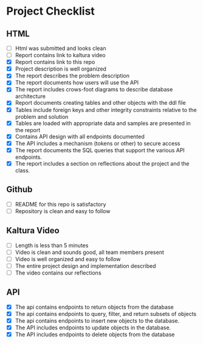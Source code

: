 # Project Checklist

## HTML
- [ ] Html was submitted and looks clean
- [ ] Report contains link to kaltura video
- [X] Report contains link to this repo
- [X] Project description is well organized
- [X] The report describes the problem description
- [X] The report documents how users will use the API
- [X] The report includes crows-foot diagrams to describe database architecture
- [X] Report documents creating tables and other objects with the ddl file
- [X] Tables include foreign keys and other integrity constraints relative to the problem and solution
- [X] Tables are loaded with appropriate data and samples are presented in the report
- [X] Contains API design with all endpoints documented
- [X] The API includes a mechanism (tokens or other) to secure access
- [X] The report documents the SQL queries that support the various API endpoints.
- [X] The report includes a section on reflections about the project and the class.

## Github
- [ ] README for this repo is satisfactory
- [ ] Repository is clean and easy to follow

## Kaltura Video
- [ ] Length is less than 5 minutes
- [ ] Video is clean and sounds good, all team members present
- [ ] Video is well organized and easy to follow
- [ ] The entire project design and implementation described
- [ ] The video contains our reflections

## API
- [X] The api contains endpoints to return objects from the database
- [X] The api contains endpoints to query, filter, and return subsets of objects
- [X] The api contains endpoints to insert new objects to the database.
- [X] The API includes endpoints to update objects in the database.
- [X] The API includes endpoints to delete objects from the database

